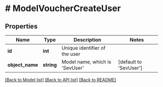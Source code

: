 # # ModelVoucherCreateUser

## Properties

Name | Type | Description | Notes
------------ | ------------- | ------------- | -------------
**id** | **int** | Unique identifier of the user |
**object_name** | **string** | Model name, which is &#39;SevUser&#39; | [default to 'SevUser']

[[Back to Model list]](../../README.md#models) [[Back to API list]](../../README.md#endpoints) [[Back to README]](../../README.md)
